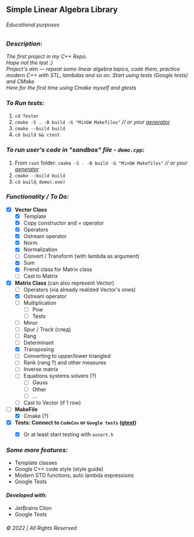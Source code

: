 ## Simple Linear Algebra Library
###### Educational purposes


### _Description:_
_The first project in my C++ Repo.   
Hope not the last :)  
Project's aim — repeat some linear algebra topics, code them, practice modern C++ with STL, lambdas and so on. Start using tests (Google tests) and CMake  
Here for the first time using Cmake myself and gtests_

### _To Run tests:_
1. `cd Tester`
2. `cmake -S . -B build -G "MinGW Makefiles"` _// or your [generator](https://cmake.org/cmake/help/latest/manual/cmake-generators.7.html)_
3. `cmake --build build`
4. `cd build && ctest`

### _To run user's code in "sandbox" file - `demo.cpp`:_
1. From `root` folder: `cmake -S . -B build -G "MinGW Makefiles"` _// or your [generator](https://cmake.org/cmake/help/latest/manual/cmake-generators.7.html)_
2. `cmake --build build`
3. `cd build`, `demo(.exe)`

### _Functionality / To Do:_

- [x] __Vector Class__
    - [x] Template
    - [x] Copy constructor and = operator
    - [x] Operators
    - [x] Ostream operator
    - [x] Norm  
    - [x] Normalization
    - [ ] Convert / Transform (with lambda as argument)
    - [x] Sum
    - [x] Friend class for Matrix class
    - [ ] Cast to Matrix
- [x] __Matrix Class__ (can also represent Vector)
    - [ ] Operators (via already realized Vector's ones)
    - [x] Ostream operator
    - [ ] Multiplication
        - [ ] Pow
        - [ ] Tests
    - [ ] Minor
    - [ ] Spur / Track (след)
    - [ ] Rang
    - [ ] Determinant
    - [x] Transposing
    - [ ] Converting to upper/lower triangled 
    - [ ] Rank (rang ?) and other measures
    - [ ] Inverse matrix
    - [ ] Equations systems solvers (?)
        - [ ] Gauss
        - [ ] Other
        - [ ] ...
    - [ ] Cast to Vector (if 1 row)
- [ ] __MakeFile__
  - [x] Cmake (?)
- [x] __Tests: Connect to `CodeCov` or `Google tests` ([gtest](https://google.github.io/googletest/quickstart-cmake.html))__
  - [x] Or at least start testing with `assert.h`  
    


### _Some more features:_  
* Template classes
* Google C++ code style (style guide)
* Modern STD functions, auto lambda expressions
* Google Tests


#### _Developed with:_
* JetBrains Clion
* Google Tests
&nbsp;  

###### © 2022 | All Rights Reserved